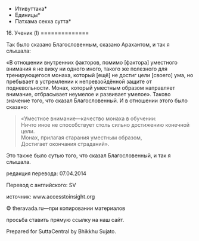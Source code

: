 * Итивуттака*
* Единицы*
* Патхама секха сутта*

16\. Ученик \(I\)
\=\=\=\=\=\=\=\=\=\=\=\=\=\=

Так было сказано Благословенным, сказано Арахантом, и так я слышала:

«В отношении внутренних факторов, помимо \[фактора\] уместного внимания я не вижу ни одного иного, такого же полезного для тренирующегося монаха, который \[ещё\] не достиг цели \[своего\] ума, но пребывает в устремлении к непревзойдённой защите от подневольности\. Монах, который уместным образом направляет внимание, отбрасывает неумелое и развивает умелое»\. Таково значение того, что сказал Благословенный\. И в отношении этого было сказано:

> «Уместное внимание—качество монаха в обучении:  
> Ничто иное не способствует столь сильно достижению конечной цели\.  
> Монах, прилагая старания уместным образом,  
> Достигает окончания страданий»\.

Это также было сутью того, что сказал Благословенный, и так я слышала\.

редакция перевода: 07\.04\.2014

Перевод с английского: SV

источник: www\.accesstoinsight\.org

© theravada\.ru—при копировании материалов

просьба ставить прямую ссылку на наш сайт\.

Prepared for SuttaCentral by Bhikkhu Sujato\.